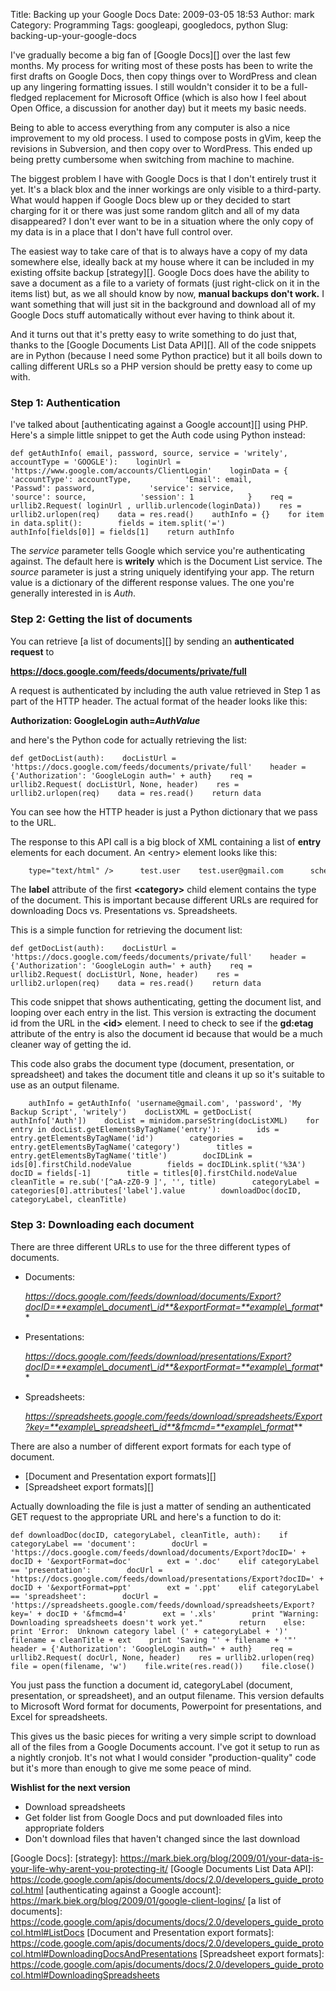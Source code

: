 Title: Backing up your Google Docs
Date: 2009-03-05 18:53
Author: mark
Category: Programming
Tags: googleapi, googledocs, python
Slug: backing-up-your-google-docs

I've gradually become a big fan of [Google Docs][] over the last few
months. My process for writing most of these posts has been to write the
first drafts on Google Docs, then copy things over to WordPress and
clean up any lingering formatting issues. I still wouldn't consider it
to be a full-fledged replacement for Microsoft Office (which is also how
I feel about Open Office, a discussion for another day) but it meets my
basic needs.

Being to able to access everything from any computer is also a nice
improvement to my old process. I used to compose posts in gVim, keep the
revisions in Subversion, and then copy over to WordPress. This ended up
being pretty cumbersome when switching from machine to machine.

The biggest problem I have with Google Docs is that I don't entirely
trust it yet. It's a black blox and the inner workings are only visible
to a third-party. What would happen if Google Docs blew up or they
decided to start charging for it or there was just some random glitch
and all of my data disappeared? I don't ever want to be in a situation
where the only copy of my data is in a place that I don't have full
control over.

The easiest way to take care of that is to always have a copy of my data
somewhere else, ideally back at my house where it can be included in my
existing offsite backup [strategy][]. Google Docs does have the ability
to save a document as a file to a variety of formats (just right-click
on it in the items list) but, as we all should know by now, **manual
backups don't work.** I want something that will just sit in the
background and download all of my Google Docs stuff automatically
without ever having to think about it.

And it turns out that it's pretty easy to write something to do just
that, thanks to the [Google Documents List Data API][]. All of the code
snippets are in Python (because I need some Python practice) but it all
boils down to calling different URLs so a PHP version should be pretty
easy to come up with.

### Step 1: Authentication



I've talked about [authenticating against a Google account][] using PHP.
Here's a simple little snippet to get the Auth code using Python
instead:


~~~~ {.python name="code"}
def getAuthInfo( email, password, source, service = 'writely', accountType = 'GOOGLE'):    loginUrl = 'https://www.google.com/accounts/ClientLogin'    loginData = {            'accountType': accountType,            'Email': email,            'Passwd': password,            'service': service,            'source': source,            'session': 1            }    req = urllib2.Request( loginUrl , urllib.urlencode(loginData))    res = urllib2.urlopen(req)    data = res.read()    authInfo = {}    for item in data.split():        fields = item.split('=')        authInfo[fields[0]] = fields[1]    return authInfo
~~~~



The *service* parameter tells Google which service you're authenticating
against. The default here is **writely** which is the Document List
service. The *source* parameter is just a string uniquely identifying
your app. The return value is a dictionary of the different response
values. The one you're generally interested in is *Auth*.

### Step 2: Getting the list of documents


You can retrieve [a list of documents][] by sending an **authenticated
request** to

**https://docs.google.com/feeds/documents/private/full**

A request is authenticated by including the auth value retrieved in Step
1 as part of the HTTP header. The actual format of the header looks like
this:

**Authorization: GoogleLogin auth=*AuthValue***

and here's the Python code for actually retrieving the list:


~~~~ {.python name="code"}
def getDocList(auth):    docListUrl = 'https://docs.google.com/feeds/documents/private/full'    header = {'Authorization': 'GoogleLogin auth=' + auth}    req = urllib2.Request( docListUrl, None, header)    res = urllib2.urlopen(req)    data = res.read()    return data
~~~~



You can see how the HTTP header is just a Python dictionary that we pass
to the URL.

The response to this API call is a big block of XML containing a list of
**entry** elements for each document. An <entry\> element looks like
this:


~~~~ {.xml name="code"}
    type="text/html" />      test.user    test.user@gmail.com      scheme="https://schemas.google.com/g/2005#kind"  term="https://schemas.google.com/docs/2007#document" />    scheme="https://schemas.google.com/g/2005/labels"  term="https://schemas.google.com/g/2005/labels#starred" />  https://docs.google.com/feeds/documents/private/full/document%3Adocument_id    type="text/html" />    rel="self" type="application/atom+xml" />  Test Document  2007-07-03T18:02:50.338Z
~~~~



The **label** attribute of the first **<category\>** child element
contains the type of the document. This is important because different
URLs are required for downloading Docs vs. Presentations vs.
Spreadsheets.

This is a simple function for retrieving the document list:


~~~~ {.python name="code"}
def getDocList(auth):    docListUrl = 'https://docs.google.com/feeds/documents/private/full'    header = {'Authorization': 'GoogleLogin auth=' + auth}    req = urllib2.Request( docListUrl, None, header)    res = urllib2.urlopen(req)    data = res.read()    return data
~~~~



This code snippet that shows authenticating, getting the document list,
and looping over each entry in the list. This version is extracting the
document id from the URL in the **<id\>** element. I need to check to
see if the **gd:etag** attribute of the entry is also the document id
because that would be a much cleaner way of getting the id.

This code also grabs the document type (document, presentation, or
spreadsheet) and takes the document title and cleans it up so it's
suitable to use as an output filename.


~~~~ {.python name="code"}
    authInfo = getAuthInfo( 'username@gmail.com', 'password', 'My Backup Script', 'writely')    docListXML = getDocList( authInfo['Auth'])    docList = minidom.parseString(docListXML)    for entry in docList.getElementsByTagName('entry'):        ids = entry.getElementsByTagName('id')        categories = entry.getElementsByTagName('category')        titles = entry.getElementsByTagName('title')        docIDLink = ids[0].firstChild.nodeValue        fields = docIDLink.split('%3A')        docID = fields[-1]        title = titles[0].firstChild.nodeValue        cleanTitle = re.sub('[^aA-zZ0-9 ]', '', title)        categoryLabel = categories[0].attributes['label'].value        downloadDoc(docID, categoryLabel, cleanTitle)
~~~~



### Step 3: Downloading each document



There are three different URLs to use for the three different types of
documents.

-   Documents:
    
    
    *https://docs.google.com/feeds/download/documents/Export?docID=**example\_document\_id**&exportFormat=**example\_format***
-   Presentations:
    
    *https://docs.google.com/feeds/download/presentations/Export?docID=**example\_document\_id**&exportFormat=**example\_format***

    
-   Spreadsheets:
    
    *https://spreadsheets.google.com/feeds/download/spreadsheets/Export?key=**example\_spreadsheet\_id**&fmcmd=**example\_format***

    



There are also a number of different export formats for each type of
document.

-   [Document and Presentation export formats][]
-   [Spreadsheet export formats][]



Actually downloading the file is just a matter of sending an
authenticated GET request to the appropriate URL and here's a function
to do it:


~~~~ {.python name="code"}
def downloadDoc(docID, categoryLabel, cleanTitle, auth):    if categoryLabel == 'document':        docUrl = 'https://docs.google.com/feeds/download/documents/Export?docID=' + docID + '&exportFormat=doc'        ext = '.doc'    elif categoryLabel == 'presentation':        docUrl = 'https://docs.google.com/feeds/download/presentations/Export?docID=' + docID + '&exportFormat=ppt'        ext = '.ppt'    elif categoryLabel == 'spreadsheet':        docUrl = 'https://spreadsheets.google.com/feeds/download/spreadsheets/Export?key=' + docID + '&fmcmd=4'        ext = '.xls'        print "Warning:  Downloading spreadsheets doesn't work yet."        return    else:        print 'Error:  Unknown category label (' + categoryLabel + ')'    filename = cleanTitle + ext    print 'Saving "' + filename + '"'    header = {'Authorization': 'GoogleLogin auth=' + auth}    req = urllib2.Request( docUrl, None, header)    res = urllib2.urlopen(req)    file = open(filename, 'w')    file.write(res.read())    file.close()
~~~~



You just pass the function a document id, categoryLabel (document,
presentation, or spreadsheet), and an output filename. This version
defaults to Microsoft Word format for documents, Powerpoint for
presentations, and Excel for spreadsheets.

This gives us the basic pieces for writing a very simple script to
download all of the files from a Google Documents account. I've got it
setup to run as a nightly cronjob. It's not what I would consider
"production-quality" code but it's more than enough to give me some
peace of mind.

**Wishlist for the next version**

-   Download spreadsheets
-   Get folder list from Google Docs and put downloaded files into
    appropriate folders
-   Don't download files that haven't changed since the last download



  [Google Docs]: 
  [strategy]: https://mark.biek.org/blog/2009/01/your-data-is-your-life-why-arent-you-protecting-it/
  [Google Documents List Data API]: https://code.google.com/apis/documents/docs/2.0/developers_guide_protocol.html
  [authenticating against a Google account]: https://mark.biek.org/blog/2009/01/google-client-logins/
  [a list of documents]: https://code.google.com/apis/documents/docs/2.0/developers_guide_protocol.html#ListDocs
  [Document and Presentation export formats]: https://code.google.com/apis/documents/docs/2.0/developers_guide_protocol.html#DownloadingDocsAndPresentations
  [Spreadsheet export formats]: https://code.google.com/apis/documents/docs/2.0/developers_guide_protocol.html#DownloadingSpreadsheets
